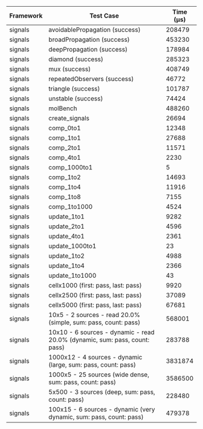 | Framework | Test Case | Time (μs) |
| --- | --- | --- |
| signals | avoidablePropagation (success) | 208479 |
| signals | broadPropagation (success) | 453230 |
| signals | deepPropagation (success) | 178984 |
| signals | diamond (success) | 285323 |
| signals | mux (success) | 408749 |
| signals | repeatedObservers (success) | 46772 |
| signals | triangle (success) | 101787 |
| signals | unstable (success) | 74424 |
| signals | molBench | 488260 |
| signals | create_signals | 26694 |
| signals | comp_0to1 | 12348 |
| signals | comp_1to1 | 27688 |
| signals | comp_2to1 | 11571 |
| signals | comp_4to1 | 2230 |
| signals | comp_1000to1 | 5 |
| signals | comp_1to2 | 14693 |
| signals | comp_1to4 | 11916 |
| signals | comp_1to8 | 7155 |
| signals | comp_1to1000 | 4524 |
| signals | update_1to1 | 9282 |
| signals | update_2to1 | 4596 |
| signals | update_4to1 | 2361 |
| signals | update_1000to1 | 23 |
| signals | update_1to2 | 4988 |
| signals | update_1to4 | 2366 |
| signals | update_1to1000 | 43 |
| signals | cellx1000 (first: pass, last: pass) | 9920 |
| signals | cellx2500 (first: pass, last: pass) | 37089 |
| signals | cellx5000 (first: pass, last: pass) | 67681 |
| signals | 10x5 - 2 sources - read 20.0% (simple, sum: pass, count: pass) | 568001 |
| signals | 10x10 - 6 sources - dynamic - read 20.0% (dynamic, sum: pass, count: pass) | 283788 |
| signals | 1000x12 - 4 sources - dynamic (large, sum: pass, count: pass) | 3831874 |
| signals | 1000x5 - 25 sources (wide dense, sum: pass, count: pass) | 3586500 |
| signals | 5x500 - 3 sources (deep, sum: pass, count: pass) | 228480 |
| signals | 100x15 - 6 sources - dynamic (very dynamic, sum: pass, count: pass) | 479378 |
